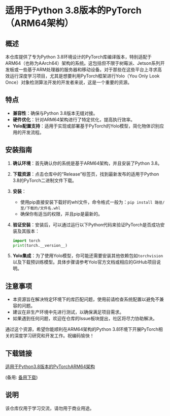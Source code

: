 # 适用于Python 3.8版本的PyTorch（ARM64架构）

## 概述

本仓库提供了专为Python 3.8环境设计的PyTorch库编译版本，特别适配于ARM64（也称为AArch64）架构的系统。这包括但不限于树莓派、Jetson系列开发板或一些基于ARM处理器的服务器和移动设备。对于那些在这些平台上寻求高效运行深度学习项目，尤其是想要利用PyTorch框架进行Yolo（You Only Look Once）对象检测算法开发的开发者来说，这是一个重要的资源。

## 特点

- **兼容性**：确保与Python 3.8版本无缝对接。
- **硬件优化**：针对ARM64架构进行了特定优化，提高执行效率。
- **Yolo配置支持**：适用于实现或部署基于PyTorch的Yolo模型，简化物体识别应用的开发流程。
  
## 安装指南

1. **确认环境**：首先确认你的系统是基于ARM64架构，并且安装了Python 3.8。
   
2. **下载资源**：点击仓库中的“Release”标签页，找到最新发布的适用于Python 3.8的PyTorch二进制文件下载。

3. **安装**：
   - 使用pip直接安装下载好的whl文件，命令格式一般为：`pip install 路径/至/下载的/文件名.whl`
   - 确保你有适当的权限，并且pip是最新的。

4. **验证安装**：安装后，可以通过运行以下Python代码来验证PyTorch是否成功安装及其版本：
   ```python
   import torch
   print(torch.__version__)
   ```

5. **Yolo集成**：为了使用Yolo模型，你可能还需要安装其他依赖包如`torchvision`以及下载预训练模型。具体步骤请参考Yolo官方文档或相应的GitHub项目说明。

## 注意事项

- 本资源旨在解决特定环境下的库匹配问题，使用前请检查系统配置以避免不兼容的问题。
- 建议在非生产环境中先进行测试，以确保满足项目需求。
- 如果遇到任何问题，欢迎在仓库的Issue板块提出，社区将尽力协助解决。

通过这个资源，希望你能顺利在ARM64架构的Python 3.8环境下开展PyTorch相关的深度学习研究和开发工作。祝编码愉快！

## 下载链接
[适用于Python3.8版本的PyTorchARM64架构](https://pan.quark.cn/s/dee01df4f373) 

(备用: [备用下载](https://pan.baidu.com/s/1P76pXi-BW4i2r3iYsSEtnw?pwd=1234))

## 说明

该仓库仅用于学习交流，请勿用于商业用途。

